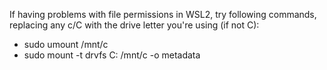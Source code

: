 If having problems with file permissions in WSL2, try following commands, replacing any c/C with the drive letter you're using (if not C):
- sudo umount /mnt/c
- sudo mount -t drvfs C: /mnt/c -o metadata